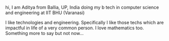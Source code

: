 hi, I am Aditya 
from Ballia, UP, India
doing my b tech in computer science and engineering at IIT BHU (Varanasi)

I like technologies and engineering. Specifically I like those techs which are impactful in life of a very common person.
I love mathematics too. Something more to say but not now...
